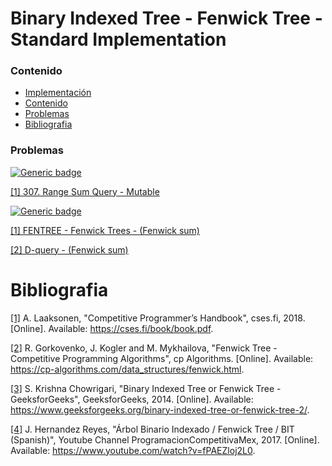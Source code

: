 # Binary Indexed Tree - Fenwick Tree - Standard Implementation

### Contenido

* [Implementación](#)
* [Contenido](#contenido)
* [Problemas](#problemas)
* [Bibliografia](#bibliografia)

### Problemas

[![Generic badge](https://img.shields.io/badge/LeetCode-Medium-yellow.svg)](https://leetcode.com/problemset/algorithms/)

[[1] 307. Range Sum Query - Mutable](https://leetcode.com/problems/range-sum-query-mutable/)

[![Generic badge](https://img.shields.io/badge/SphereOnlineJudge-Medium-yellow.svg)](https://www.spoj.com/problems/classical/)

[[1] FENTREE - Fenwick Trees - (Fenwick sum)](https://www.spoj.com/problems/FENTREE/)

[[2] D-query - (Fenwick sum)](https://www.spoj.com/problems/DQUERY/)

# Bibliografia

[[1]](https://cses.fi/book/book.pdf) A. Laaksonen, "Competitive Programmer’s Handbook", cses.fi, 2018. [Online]. Available: https://cses.fi/book/book.pdf.

[[2]](https://cp-algorithms.com/data_structures/fenwick.html) R. Gorkovenko, J. Kogler and M. Mykhailova, "Fenwick Tree - Competitive Programming Algorithms", cp Algorithms. [Online]. Available: https://cp-algorithms.com/data_structures/fenwick.html.

[[3]](https://www.geeksforgeeks.org/binary-indexed-tree-or-fenwick-tree-2/) S. Krishna Chowrigari, "Binary Indexed Tree or Fenwick Tree - GeeksforGeeks", GeeksforGeeks, 2014. [Online]. Available: https://www.geeksforgeeks.org/binary-indexed-tree-or-fenwick-tree-2/.

[[4]](https://www.youtube.com/watch?v=fPAEZloj2L0) J. Hernandez Reyes, "Árbol Binario Indexado / Fenwick Tree / BIT (Spanish)", Youtube Channel ProgramacionCompetitivaMex, 2017. [Online]. Available: https://www.youtube.com/watch?v=fPAEZloj2L0.
